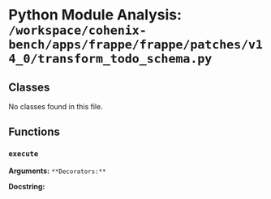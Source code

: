 # Python Module Analysis: `/workspace/cohenix-bench/apps/frappe/frappe/patches/v14_0/transform_todo_schema.py`

## Classes

No classes found in this file.


## Functions

### `execute`
**Arguments:** ``
**Decorators:** ``

**Docstring:**
```

```

